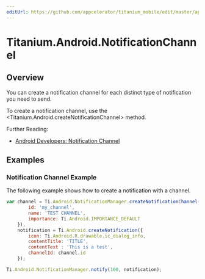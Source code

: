 ```yaml
---
editUrl: https://github.com/appcelerator/titanium_mobile/edit/master/apidoc/Titanium/Android/NotificationChannel.yml
---
```

# Titanium.Android.NotificationChannel

<TypeHeader/>

## Overview

You can create a notification channel for each distinct type of notification you need to send.

To create a notification channel, use the <Titanium.Android.createNotificationChannel> method.

Further Reading:

  * [Android Developers: Notification Channel](https://developer.android.com/reference/android/app/NotificationChannel.html)

## Examples

### Notification Channel Example

The following example shows how to create a notification with a channel.

``` js
var channel = Ti.Android.NotificationManager.createNotificationChannel({
        id: 'my_channel',
        name: 'TEST CHANNEL',
        importance: Ti.Android.IMPORTANCE_DEFAULT
    }),
    notification = Ti.Android.createNotification({
        icon: Ti.Android.R.drawable.ic_dialog_info,
        contentTitle: 'TITLE',
        contentText : 'This is a test',
        channelId: channel.id
    });

Ti.Android.NotificationManager.notify(100, notification);
```

<ApiDocs/>
